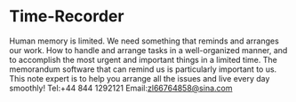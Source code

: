 # Time-Recorder
Human memory is limited. We need something that reminds and arranges our work. How to handle and arrange tasks in a well-organized manner, and to accomplish the most urgent and important things in a limited time. The memorandum software that  can remind us is particularly important to us. This note expert is to help you arrange all the issues and live every day smoothly!
Tel:+44 844 1292121
Email:zl66764858@sina.com

